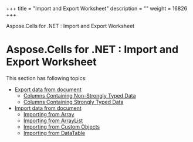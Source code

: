 +++
title = "Import and Export Worksheet" 
description = "" 
weight = 16826 
+++

Aspose.Cells for .NET : Import and Export Worksheet  

# Aspose.Cells for .NET : Import and Export Worksheet


This section has following topics:

*   [Export data from document](https://docs2.aspose.com/cells/net/plugins/asposecellsnetforvsto/missingfeaturesinvsto/importandexportworksheet/exportdatafromdocument/)
    *   [Columns Containing Non-Strongly Typed Data](https://docs2.aspose.com/cells/net/plugins/asposecellsnetforvsto/missingfeaturesinvsto/importandexportworksheet/exportdatafromdocument/columns+containing+non-strongly+typed+data)
    *   [Columns Containing Strongly Typed Data](https://docs2.aspose.com/cells/net/plugins/asposecellsnetforvsto/missingfeaturesinvsto/importandexportworksheet/exportdatafromdocument/columns+containing+strongly+typed+data)
*   [Import data from document](https://docs2.aspose.com/cells/net/plugins/asposecellsnetforvsto/missingfeaturesinvsto/importandexportworksheet/importdatafromdocument/)
    *   [Importing from Array](https://docs2.aspose.com/cells/net/plugins/asposecellsnetforvsto/missingfeaturesinvsto/importandexportworksheet/importdatafromdocument/importing+from+array)
    *   [Importing from ArrayList](https://docs2.aspose.com/cells/net/plugins/asposecellsnetforvsto/missingfeaturesinvsto/importandexportworksheet/importdatafromdocument/importing+from+arraylist)
    *   [Importing from Custom Objects](https://docs2.aspose.com/cells/net/plugins/asposecellsnetforvsto/missingfeaturesinvsto/importandexportworksheet/importdatafromdocument/importing+from+custom+objects)
    *   [Importing from DataTable](https://docs2.aspose.com/cells/net/plugins/asposecellsnetforvsto/missingfeaturesinvsto/importandexportworksheet/importdatafromdocument/importing+from+datatable)

